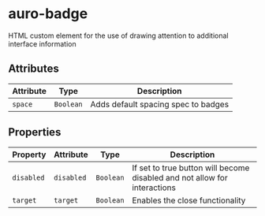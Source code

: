 # auro-badge

HTML custom element for the use of drawing attention to additional interface information

## Attributes

| Attribute | Type      | Description                         |
|-----------|-----------|-------------------------------------|
| `space`   | `Boolean` | Adds default spacing spec to badges |

## Properties

| Property   | Attribute  | Type      | Description                                      |
|------------|------------|-----------|--------------------------------------------------|
| `disabled` | `disabled` | `Boolean` | If set to true button will become disabled and not allow for interactions |
| `target`   | `target`   | `Boolean` | Enables the close functionality                  |
